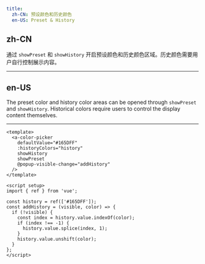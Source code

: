 ```yaml
title:
  zh-CN: 预设颜色和历史颜色
  en-US: Preset & History
```

## zh-CN

通过 `showPreset` 和 `showHistory` 开启预设颜色和历史颜色区域。历史颜色需要用户自行控制展示内容。

---

## en-US

The preset color and history color areas can be opened through `showPreset` and `showHistory`. Historical colors require users to control the display content themselves.

---

```vue
<template>
  <a-color-picker
    defaultValue="#165DFF"
    :historyColors="history"
    showHistory
    showPreset
    @popup-visible-change="addHistory"
  />
</template>

<script setup>
import { ref } from 'vue';

const history = ref(['#165DFF']);
const addHistory = (visible, color) => {
  if (!visible) {
    const index = history.value.indexOf(color);
    if (index !== -1) {
      history.value.splice(index, 1);
    }
    history.value.unshift(color);
  }
};
</script>
```
